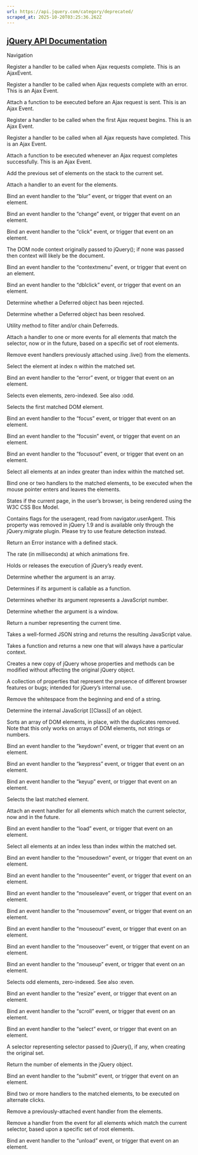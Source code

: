 ```yaml
---
url: https://api.jquery.com/category/deprecated/
scraped_at: 2025-10-20T03:25:36.262Z
---
```


## [jQuery API Documentation](https://jquery.com/ "jQuery API Documentation")

Navigation

Register a handler to be called when Ajax requests complete. This is an AjaxEvent.

Register a handler to be called when Ajax requests complete with an error. This is an Ajax Event.

Attach a function to be executed before an Ajax request is sent. This is an Ajax Event.

Register a handler to be called when the first Ajax request begins. This is an Ajax Event.

Register a handler to be called when all Ajax requests have completed. This is an Ajax Event.

Attach a function to be executed whenever an Ajax request completes successfully. This is an Ajax Event.

Add the previous set of elements on the stack to the current set.

Attach a handler to an event for the elements.

Bind an event handler to the “blur” event, or trigger that event on an element.

Bind an event handler to the “change” event, or trigger that event on an element.

Bind an event handler to the “click” event, or trigger that event on an element.

The DOM node context originally passed to jQuery(); if none was passed then context will likely be the document.

Bind an event handler to the “contextmenu” event, or trigger that event on an element.

Bind an event handler to the “dblclick” event, or trigger that event on an element.

Determine whether a Deferred object has been rejected.

Determine whether a Deferred object has been resolved.

Utility method to filter and/or chain Deferreds.

Attach a handler to one or more events for all elements that match the selector, now or in the future, based on a specific set of root elements.

Remove event handlers previously attached using .live() from the elements.

Select the element at index n within the matched set.

Bind an event handler to the “error” event, or trigger that event on an element.

Selects even elements, zero-indexed. See also :odd.

Selects the first matched DOM element.

Bind an event handler to the “focus” event, or trigger that event on an element.

Bind an event handler to the “focusin” event, or trigger that event on an element.

Bind an event handler to the “focusout” event, or trigger that event on an element.

Select all elements at an index greater than index within the matched set.

Bind one or two handlers to the matched elements, to be executed when the mouse pointer enters and leaves the elements.

States if the current page, in the user’s browser, is being rendered using the W3C CSS Box Model.

Contains flags for the useragent, read from navigator.userAgent. This property was removed in jQuery 1.9 and is available only through the jQuery.migrate plugin. Please try to use feature detection instead.

Return an Error instance with a defined stack.

The rate (in milliseconds) at which animations fire.

Holds or releases the execution of jQuery’s ready event.

Determine whether the argument is an array.

Determines if its argument is callable as a function.

Determines whether its argument represents a JavaScript number.

Determine whether the argument is a window.

Return a number representing the current time.

Takes a well-formed JSON string and returns the resulting JavaScript value.

Takes a function and returns a new one that will always have a particular context.

Creates a new copy of jQuery whose properties and methods can be modified without affecting the original jQuery object.

A collection of properties that represent the presence of different browser features or bugs; intended for jQuery’s internal use.

Remove the whitespace from the beginning and end of a string.

Determine the internal JavaScript \[\[Class\]\] of an object.

Sorts an array of DOM elements, in place, with the duplicates removed. Note that this only works on arrays of DOM elements, not strings or numbers.

Bind an event handler to the “keydown” event, or trigger that event on an element.

Bind an event handler to the “keypress” event, or trigger that event on an element.

Bind an event handler to the “keyup” event, or trigger that event on an element.

Selects the last matched element.

Attach an event handler for all elements which match the current selector, now and in the future.

Bind an event handler to the “load” event, or trigger that event on an element.

Select all elements at an index less than index within the matched set.

Bind an event handler to the “mousedown” event, or trigger that event on an element.

Bind an event handler to the “mouseenter” event, or trigger that event on an element.

Bind an event handler to the “mouseleave” event, or trigger that event on an element.

Bind an event handler to the “mousemove” event, or trigger that event on an element.

Bind an event handler to the “mouseout” event, or trigger that event on an element.

Bind an event handler to the “mouseover” event, or trigger that event on an element.

Bind an event handler to the “mouseup” event, or trigger that event on an element.

Selects odd elements, zero-indexed. See also :even.

Bind an event handler to the “resize” event, or trigger that event on an element.

Bind an event handler to the “scroll” event, or trigger that event on an element.

Bind an event handler to the “select” event, or trigger that event on an element.

A selector representing selector passed to jQuery(), if any, when creating the original set.

Return the number of elements in the jQuery object.

Bind an event handler to the “submit” event, or trigger that event on an element.

Bind two or more handlers to the matched elements, to be executed on alternate clicks.

Remove a previously-attached event handler from the elements.

Remove a handler from the event for all elements which match the current selector, based upon a specific set of root elements.

Bind an event handler to the “unload” event, or trigger that event on an element.